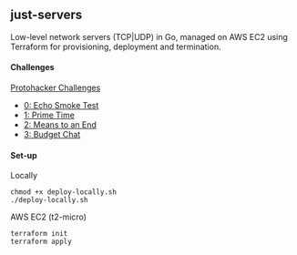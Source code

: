 ## just-servers

Low-level network servers (TCP|UDP) in Go, managed on AWS EC2 using Terraform for provisioning, deployment and termination.

#### Challenges
[Protohacker Challenges](https://protohackers.com)

- [0: Echo Smoke Test](https://github.com/thisisadityapatel/just-servers/tree/main/servers/echo)
- [1: Prime Time](https://github.com/thisisadityapatel/just-servers/tree/main/servers/primetime)
- [2: Means to an End](https://github.com/thisisadityapatel/just-servers/tree/main/servers/means_to_an_end)
- [3: Budget Chat](https://github.com/thisisadityapatel/just-servers/tree/main/servers/budget_chat)

#### Set-up

Locally
```shell
chmod +x deploy-locally.sh
./deploy-locally.sh
```

AWS EC2 (t2-micro)
```shell
terraform init
terraform apply
```
